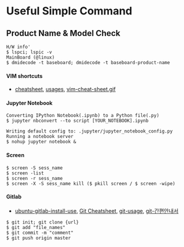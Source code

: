 #  Useful Simple Command 

## Product Name & Model Check
```
H/W info'
$ lspci; lspic -v
MainBoard (@linux)
$ dmidecode -t baseboard; dmidecode -t baseboard-product-name
```


#### VIM shortcuts
- [cheatsheet](https://www.maketecheasier.com/vim-keyboard-shortcuts-cheatsheet), [usages](http://sinoroo.tistory.com/entry/VIM-단축키-및-설정), [vim-cheat-sheet.gif](http://www.viemu.com/vi-vim-cheat-sheet.gif)

#### Jupyter Notebook
```
Converting IPython Notebook(.ipynb) to a Python file(.py)
$ jupyter nbconvert --to script [YOUR_NOTEBOOK].ipynb

Writing default config to: .jupyter/jupyter_notebook_config.py 
Running a notebook server
$ nohup jupyter notebook &
```

#### Screen 
```
$ screen -S sess_name
$ screen -list
$ screen -r sess_name
$ screen -X -S sess_name kill ($ pkill screen / $ screen -wipe)
```

#### Gitlab 
- [ubuntu-gitlab-install-use](http://html5around.com/wordpress/tutorials/ubuntu-gitlab-install-use-1/),
[Git Cheatsheet](http://kwonnam.pe.kr/wiki/git/cheatsheet), [git-usage](https://github.com/jeonghwan-kim/git-usage), [git-간편안내서](https://rogerdudler.github.io/git-guide/index.ko.html)
```
$ git init; git clone {url}
$ git add "file_names"
$ git commit -m "comment" 
$ git push origin master
```


